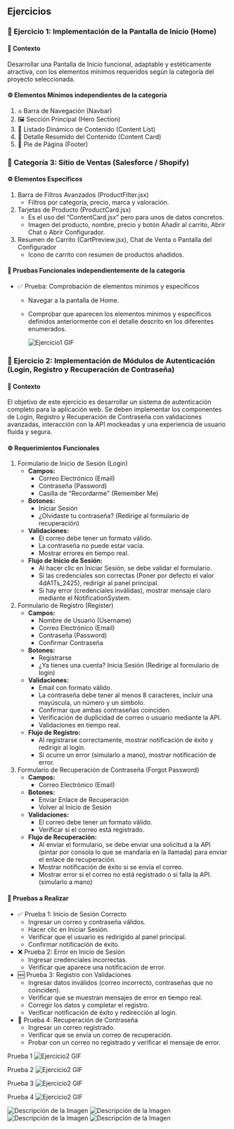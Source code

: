 ## Ejercicios

### 📌 Ejercicio 1: Implementación de la Pantalla de Inicio (Home)

#### 🎯 Contexto
Desarrollar una Pantalla de Inicio funcional, adaptable y estéticamente atractiva, con los elementos mínimos requeridos según la categoría del proyecto seleccionada.

#### ⚙️ Elementos Mínimos independientes de la categoría
1. 🔝 Barra de Navegación (Navbar)
2. 🖼️ Sección Principal (Hero Section)
3. 📄 Listado Dinámico de Contenido (Content List)
4. 📄 Detalle Resumido del Contenido (Content Card)
5. 📝 Pie de Página (Footer)

### 🛒 Categoría 3: Sitio de Ventas (Salesforce / Shopify)

#### ⚙️ Elementos Específicos
1. Barra de Filtros Avanzados (ProductFilter.jsx)
   - Filtros por categoría, precio, marca y valoración.
2. Tarjetas de Producto (ProductCard.jsx)
   - Es el uso del “ContentCard.jsx” pero para unos de datos concretos.
   - Imagen del producto, nombre, precio y botón Añadir al carrito, Abrir Chat o Abrir Configurador.
3. Resumen de Carrito (CartPreview.jsx), Chat de Venta o Pantalla del Configurador
   - Icono de carrito con resumen de productos añadidos.

#### 🧪 Pruebas Funcionales independientemente de la categoría
- ✅ Prueba: Comprobación de elementos mínimos y específicos
  - Navegar a la pantalla de Home.
  - Comprobar que aparecen los elementos mínimos y específicos definidos anteriormente con el detalle descrito en los diferentes enumerados.

      ![Ejercicio1 GIF](./Resources/gif-ej1.gif)



### 📌 Ejercicio 2: Implementación de Módulos de Autenticación (Login, Registro y Recuperación de Contraseña)

#### 🎯 Contexto
El objetivo de este ejercicio es desarrollar un sistema de autenticación completo para la aplicación web. Se deben implementar los componentes de Login, Registro y Recuperación de Contraseña con validaciones avanzadas, interacción con la API mockeadas y una experiencia de usuario fluida y segura.

#### ⚙️ Requerimientos Funcionales
1. Formulario de Inicio de Sesión (Login)
   - **Campos:**
     - Correo Electrónico (Email)
     - Contraseña (Password)
     - Casilla de "Recordarme" (Remember Me)
   - **Botones:**
     - Iniciar Sesión
     - ¿Olvidaste tu contraseña? (Redirige al formulario de recuperación)
   - **Validaciones:**
     - El correo debe tener un formato válido.
     - La contraseña no puede estar vacía.
     - Mostrar errores en tiempo real.
   - **Flujo de Inicio de Sesión:**
     - Al hacer clic en Iniciar Sesión, se debe validar el formulario.
     - Si las credenciales son correctas (Poner por defecto el valor 4dA1Ts_2425), redirigir al panel principal.
     - Si hay error (credenciales inválidas), mostrar mensaje claro mediante el NotificationSystem.
2. Formulario de Registro (Register)
   - **Campos:**
     - Nombre de Usuario (Username)
     - Correo Electrónico (Email)
     - Contraseña (Password)
     - Confirmar Contraseña
   - **Botones:**
     - Registrarse
     - ¿Ya tienes una cuenta? Inicia Sesión (Redirige al formulario de login)
   - **Validaciones:**
     - Email con formato válido.
     - La contraseña debe tener al menos 8 caracteres, incluir una mayúscula, un número y un símbolo.
     - Confirmar que ambas contraseñas coinciden.
     - Verificación de duplicidad de correo o usuario mediante la API.
     - Validaciones en tiempo real.
   - **Flujo de Registro:**
     - Al registrarse correctamente, mostrar notificación de éxito y redirigir al login.
     - Si ocurre un error (simularlo a mano), mostrar notificación de error.
3. Formulario de Recuperación de Contraseña (Forgot Password)
   - **Campos:**
     - Correo Electrónico (Email)
   - **Botones:**
     - Enviar Enlace de Recuperación
     - Volver al Inicio de Sesión
   - **Validaciones:**
     - El correo debe tener un formato válido.
     - Verificar si el correo está registrado.
   - **Flujo de Recuperación:**
     - Al enviar el formulario, se debe enviar una solicitud a la API (pintar por consola lo que se mandaría en la llamada) para enviar el enlace de recuperación.
     - Mostrar notificación de éxito si se envía el correo.
     - Mostrar error si el correo no está registrado o si falla la API. (simularlo a mano)

#### 🧪 Pruebas a Realizar
- ✅ Prueba 1: Inicio de Sesión Correcto
  - Ingresar un correo y contraseña válidos.
  - Hacer clic en Iniciar Sesión.
  - Verificar que el usuario es redirigido al panel principal.
  - Confirmar notificación de éxito.
- ❌ Prueba 2: Error en Inicio de Sesión
  - Ingresar credenciales incorrectas.
  - Verificar que aparece una notificación de error.
- 🆕 Prueba 3: Registro con Validaciones
  - Ingresar datos inválidos (correo incorrecto, contraseñas que no coinciden).
  - Verificar que se muestran mensajes de error en tiempo real.
  - Corregir los datos y completar el registro.
  - Verificar notificación de éxito y redirección al login.
- 🔐 Prueba 4: Recuperación de Contraseña
  - Ingresar un correo registrado.
  - Verificar que se envía un correo de recuperación.
  - Probar con un correo no registrado y verificar el mensaje de error.

Prueba 1
![Ejercicio2 GIF](./Resources/gif1-ej2.gif)

Prueba 2
![Ejercicio2 GIF](./Resources/gif2-ej2.gif)

Prueba 3
![Ejercicio2 GIF](./Resources/gif3-ej2.gif)

Prueba 4
![Ejercicio2 GIF](./Resources/gif4-ej2.gif)

![Descripción de la Imagen](./Resources/IniciarSesion.jpg)
![Descripción de la Imagen](./Resources/CrearCuenta.jpg)
![Descripción de la Imagen](./Resources/RecuperacionCuenta.jpg)
![Descripción de la Imagen](./Resources/Diseño.jpg)
